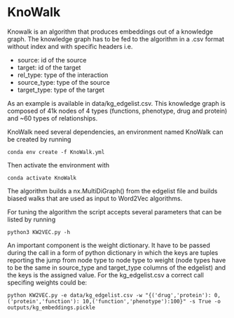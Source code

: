 # KnoWalk

Knowalk is an algorithm that produces embeddings out of a knowledge graph. The knowledge graph has to be fed to the algorithm in a .csv format without index  and with specific headers i.e. 

- source: id of the source
- target: id of the target
- rel_type: type of the interaction
- source_type: type of the source
- target_type: type of the target

As an example is available in data/kg_edgelist.csv. This knowledge graph is composed of 41k nodes of 4 types (functions, phenotype, drug and protein) and ~60 types of relationships.

KnoWalk need several dependencies, an environment named KnoWalk can be created by running

```
conda env create -f KnoWalk.yml
```
Then activate the environment with 


```
conda activate KnoWalk
```



The algorithm builds a nx.MultiDiGraph() from the edgelist file and builds biased walks that are used as input to Word2Vec algorithms.

For tuning the algorithm the script accepts several parameters that can be listed by running

```
python3 KW2VEC.py -h
```

An important component is the weight dictionary. It have to be passed during the call in a form of python dictionary in which the keys are tuples reporting the jump from node type to node type to weight (node types have to be the same in source_type and target_type columns of the edgelist) and the keys is the assigned value. For the kg_edgelist.csv a correct call specifing weights could be:

```
python KW2VEC.py -e data/kg_edgelist.csv -w "{('drug','protein'): 0,('protein','function'): 10,('function','phenotype'):100}" -s True -o outputs/kg_embeddings.pickle
```







